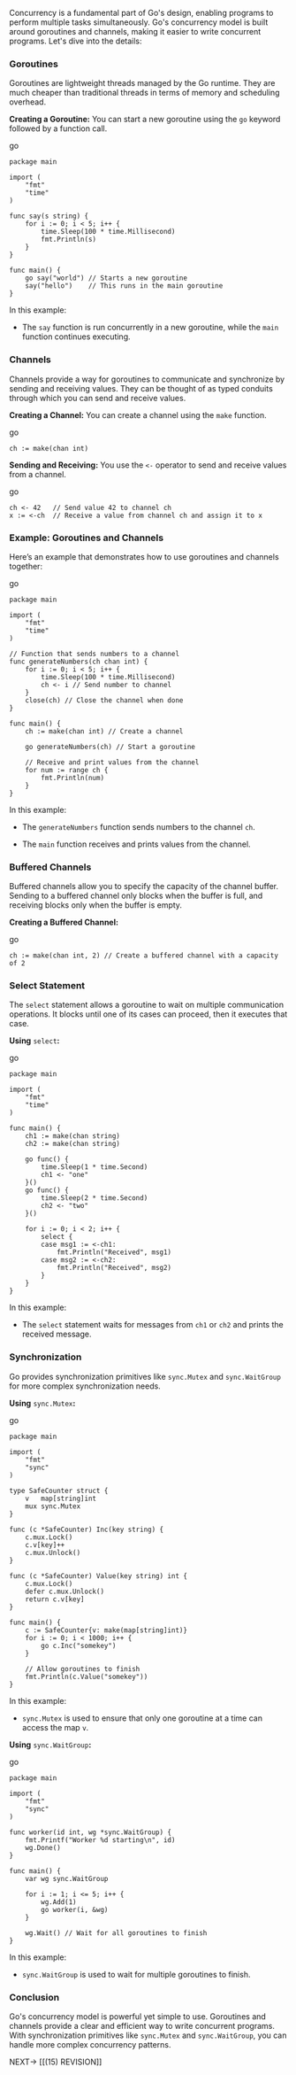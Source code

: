 Concurrency is a fundamental part of Go's design, enabling programs to perform multiple tasks simultaneously. Go's concurrency model is built around goroutines and channels, making it easier to write concurrent programs. Let's dive into the details:

### Goroutines

Goroutines are lightweight threads managed by the Go runtime. They are much cheaper than traditional threads in terms of memory and scheduling overhead.

**Creating a Goroutine:** You can start a new goroutine using the `go` keyword followed by a function call.

go

```
package main

import (
    "fmt"
    "time"
)

func say(s string) {
    for i := 0; i < 5; i++ {
        time.Sleep(100 * time.Millisecond)
        fmt.Println(s)
    }
}

func main() {
    go say("world") // Starts a new goroutine
    say("hello")    // This runs in the main goroutine
}
```

In this example:

- The `say` function is run concurrently in a new goroutine, while the `main` function continues executing.
    

### Channels

Channels provide a way for goroutines to communicate and synchronize by sending and receiving values. They can be thought of as typed conduits through which you can send and receive values.

**Creating a Channel:** You can create a channel using the `make` function.

go

```
ch := make(chan int)
```

**Sending and Receiving:** You use the `<-` operator to send and receive values from a channel.

go

```
ch <- 42   // Send value 42 to channel ch
x := <-ch  // Receive a value from channel ch and assign it to x
```

### Example: Goroutines and Channels

Here’s an example that demonstrates how to use goroutines and channels together:

go

```
package main

import (
    "fmt"
    "time"
)

// Function that sends numbers to a channel
func generateNumbers(ch chan int) {
    for i := 0; i < 5; i++ {
        time.Sleep(100 * time.Millisecond)
        ch <- i // Send number to channel
    }
    close(ch) // Close the channel when done
}

func main() {
    ch := make(chan int) // Create a channel

    go generateNumbers(ch) // Start a goroutine

    // Receive and print values from the channel
    for num := range ch {
        fmt.Println(num)
    }
}
```

In this example:

- The `generateNumbers` function sends numbers to the channel `ch`.
    
- The `main` function receives and prints values from the channel.
    

### Buffered Channels

Buffered channels allow you to specify the capacity of the channel buffer. Sending to a buffered channel only blocks when the buffer is full, and receiving blocks only when the buffer is empty.

**Creating a Buffered Channel:**

go

```
ch := make(chan int, 2) // Create a buffered channel with a capacity of 2
```

### Select Statement

The `select` statement allows a goroutine to wait on multiple communication operations. It blocks until one of its cases can proceed, then it executes that case.

**Using** `select`**:**

go

```
package main

import (
    "fmt"
    "time"
)

func main() {
    ch1 := make(chan string)
    ch2 := make(chan string)

    go func() {
        time.Sleep(1 * time.Second)
        ch1 <- "one"
    }()
    go func() {
        time.Sleep(2 * time.Second)
        ch2 <- "two"
    }()

    for i := 0; i < 2; i++ {
        select {
        case msg1 := <-ch1:
            fmt.Println("Received", msg1)
        case msg2 := <-ch2:
            fmt.Println("Received", msg2)
        }
    }
}
```

In this example:

- The `select` statement waits for messages from `ch1` or `ch2` and prints the received message.
    

### Synchronization

Go provides synchronization primitives like `sync.Mutex` and `sync.WaitGroup` for more complex synchronization needs.

**Using** `sync.Mutex`**:**

go

```
package main

import (
    "fmt"
    "sync"
)

type SafeCounter struct {
    v   map[string]int
    mux sync.Mutex
}

func (c *SafeCounter) Inc(key string) {
    c.mux.Lock()
    c.v[key]++
    c.mux.Unlock()
}

func (c *SafeCounter) Value(key string) int {
    c.mux.Lock()
    defer c.mux.Unlock()
    return c.v[key]
}

func main() {
    c := SafeCounter{v: make(map[string]int)}
    for i := 0; i < 1000; i++ {
        go c.Inc("somekey")
    }

    // Allow goroutines to finish
    fmt.Println(c.Value("somekey"))
}
```

In this example:

- `sync.Mutex` is used to ensure that only one goroutine at a time can access the map `v`.
    

**Using** `sync.WaitGroup`**:**

go

```
package main

import (
    "fmt"
    "sync"
)

func worker(id int, wg *sync.WaitGroup) {
    fmt.Printf("Worker %d starting\n", id)
    wg.Done()
}

func main() {
    var wg sync.WaitGroup

    for i := 1; i <= 5; i++ {
        wg.Add(1)
        go worker(i, &wg)
    }

    wg.Wait() // Wait for all goroutines to finish
}
```

In this example:

- `sync.WaitGroup` is used to wait for multiple goroutines to finish.
    

### Conclusion

Go's concurrency model is powerful yet simple to use. Goroutines and channels provide a clear and efficient way to write concurrent programs. With synchronization primitives like `sync.Mutex` and `sync.WaitGroup`, you can handle more complex concurrency patterns.

NEXT-> [[(15) REVISION]]